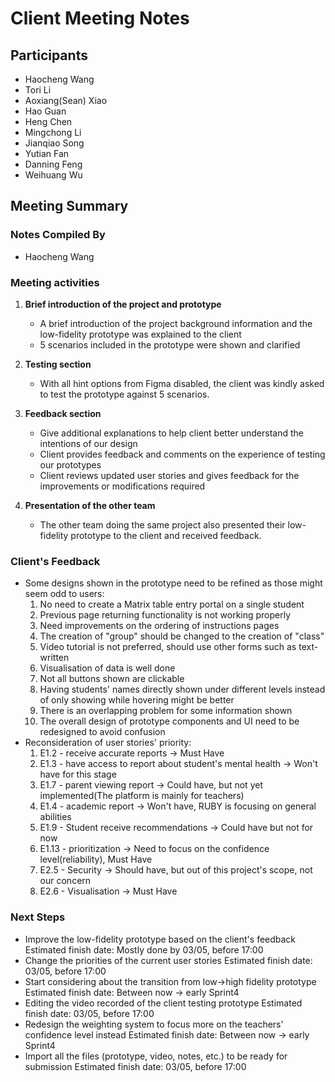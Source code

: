 # Client Meeting Notes

## Participants
- Haocheng Wang
- Tori Li
- Aoxiang(Sean) Xiao
- Hao Guan 
- Heng Chen
- Mingchong Li
- Jianqiao Song
- Yutian Fan
- Danning Feng
- Weihuang Wu

## Meeting Summary

### Notes Compiled By
- Haocheng Wang

### Meeting activities

1. **Brief introduction of the project and prototype**
    - A brief introduction of the project background information and the low-fidelity prototype was explained to the client
    - 5 scenarios included in the prototype were shown and clarified

2. **Testing section**
    - With all hint options from Figma disabled, the client was kindly asked to test the prototype against 5 scenarios. 

3. **Feedback section**
    - Give additional explanations to help client better understand the intentions of our design
    - Client provides feedback and comments on the experience of testing our prototypes
    - Client reviews updated user stories and gives feedback for the improvements or modifications required

4. **Presentation of the other team**
    - The other team doing the same project also presented their low-fidelity prototype to the client and received feedback.

### Client's Feedback
- Some designs shown in the prototype need to be refined as those might seem odd to users: 
    1. No need to create a Matrix table entry portal on a single student
    2. Previous page returning functionality is not working properly
    3. Need improvements on the ordering of instructions pages
    4. The creation of "group" should be changed to the creation of "class"
    5. Video tutorial is not preferred, should use other forms such as text-written
    6. Visualisation of data is well done
    7. Not all buttons shown are clickable
    8. Having students' names directly shown under different levels instead of only showing while hovering might be better
    9. There is an overlapping problem for some information shown
    10. The overall design of prototype components and UI need to be redesigned to avoid confusion
- Reconsideration of user stories' priority:
    1. E1.2 - receive accurate reports -> Must Have
    2. E1.3 - have access to report about student's mental health -> Won't have for this stage
    3. E1.7 - parent viewing report -> Could have, but not yet implemented(The platform is mainly for teachers)
    4. E1.4 - academic report -> Won't have, RUBY is focusing on general abilities
    5. E1.9 - Student receive recommendations -> Could have but not for now
    6. E1.13 - prioritization -> Need to focus on the confidence level(reliability), Must Have
    7. E2.5 - Security -> Should have, but out of this project's scope, not our concern
    8. E2.6 - Visualisation -> Must Have

### Next Steps
- Improve the low-fidelity prototype based on the client's feedback                             Estimated finish date: Mostly done by 03/05, before 17:00
- Change the priorities of the current user stories                                             Estimated finish date: 03/05, before 17:00
- Start considering about the transition from low->high fidelity prototype                      Estimated finish date: Between now -> early Sprint4
- Editing the video recorded of the client testing prototype                                    Estimated finish date: 03/05, before 17:00   
- Redesign the weighting system to focus more on the teachers' confidence level instead         Estimated finish date: Between now -> early Sprint4
- Import all the files (prototype, video, notes, etc.) to be ready for submission               Estimated finish date: 03/05, before 17:00   

